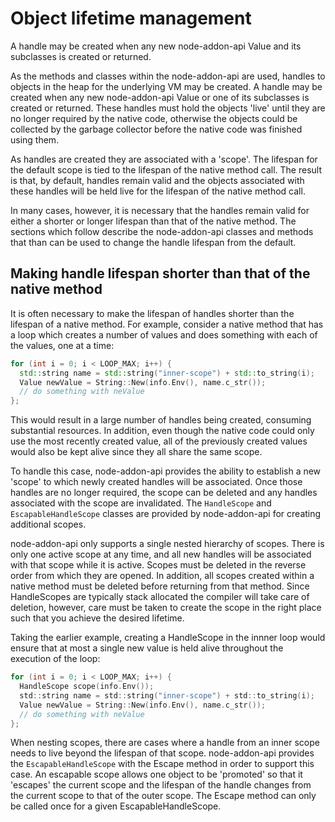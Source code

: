 # Object lifetime management

A handle may be created when any new node-addon-api Value and
its subclasses is created or returned.

As the methods and classes within the node-addon-api are used,
handles to objects in the heap for the underlying
VM may be created. A handle may be created when any new
node-addon-api Value or one of its subclasses is created or returned.
These handles must hold the objects 'live' until they are no
longer required by the native code, otherwise the objects could be
collected by the garbage collector before the native code was
finished using them.

As handles are created they are associated with a
'scope'. The lifespan for the default scope is tied to the lifespan
of the native method call. The result is that, by default, handles
remain valid and the objects associated with these handles will be
held live for the lifespan of the native method call.

In many cases, however, it is necessary that the handles remain valid for
either a shorter or longer lifespan than that of the native method.
The sections which follow describe the node-addon-api classes and
methods that than can be used to change the handle lifespan from
the default.

## Making handle lifespan shorter than that of the native method

It is often necessary to make the lifespan of handles shorter than
the lifespan of a native method. For example, consider a native method
that has a loop which creates a number of values and does something
with each of the values, one at a time:

```C++
for (int i = 0; i < LOOP_MAX; i++) {
  std::string name = std::string("inner-scope") + std::to_string(i);
  Value newValue = String::New(info.Env(), name.c_str());
  // do something with neValue
};
```

This would result in a large number of handles being created, consuming
substantial resources. In addition, even though the native code could only
use the most recently created value, all of the previously created
values would also be kept alive since they all share the same scope.

To handle this case, node-addon-api provides the ability to establish
a new 'scope' to which newly created handles will be associated. Once those
handles are no longer required, the scope can be deleted and any handles
associated with the scope are invalidated. The `HandleScope`
and `EscapableHandleScope` classes are provided by node-addon-api for
creating additional scopes.

node-addon-api only supports a single nested hierarchy of scopes. There is
only one active scope at any time, and all new handles will be associated
with that scope while it is active. Scopes must be deleted in the reverse
order from which they are opened. In addition, all scopes created within
a native method must be deleted before returning from that method. Since
HandleScopes are typically stack allocated the compiler will take care of
deletion, however, care must be taken to create the scope in the right
place such that you achieve the desired lifetime.

Taking the earlier example, creating a HandleScope in the innner loop
would ensure that at most a single new value is held alive throughout the
execution of the loop:

```C
for (int i = 0; i < LOOP_MAX; i++) {
  HandleScope scope(info.Env());
  std::string name = std::string("inner-scope") + std::to_string(i);
  Value newValue = String::New(info.Env(), name.c_str());
  // do something with neValue
};
```

When nesting scopes, there are cases where a handle from an
inner scope needs to live beyond the lifespan of that scope. node-addon-api
provides the `EscapableHandleScope` with the Escape method
in order to support this case. An escapable scope
allows one object to be 'promoted' so that it 'escapes' the
current scope and the lifespan of the handle changes from the current
scope to that of the outer scope. The Escape method can only be called
once for a given EscapableHandleScope.

